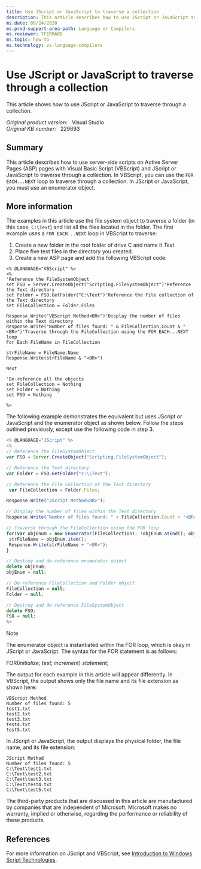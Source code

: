 ```yaml
---
title: Use JScript or JavaScript to traverse a collection
description: This article describes how to use JScript or JavaScript to traverse through a collection.
ms.date: 09/24/2020
ms.prod-support-area-path: Language or Compilers
ms.reviewer: TFERRAND
ms.topic: how-to
ms.technology: vs-language-compilers
---
```

# Use JScript or JavaScript to traverse through a collection

This article shows how to use JScript or JavaScript to traverse through a collection.

_Original product version:_ &nbsp; Visual Studio  
_Original KB number:_ &nbsp; 229693

## Summary

This article describes how to use server-side scripts on Active Server Pages (ASP) pages with Visual Basic Script (VBScript) and JScript or JavaScript to traverse through a collection. In VBScript, you can use the `FOR EACH...NEXT` loop to traverse through a collection. In JScript or JavaScript, you must use an enumerator object.

## More information

The examples in this article use the file system object to traverse a folder (in this case, `C:\Text`) and list all the files located in the folder. The first example uses a `FOR EACH...NEXT` loop in VBScript to traverse:

1. Create a new folder in the root folder of drive C and name it *Text*.
2. Place five text files in the directory you created.
3. Create a new ASP page and add the following VBScript code:

```vbscript
<% @LANGUAGE="VBScript" %>
<%
'Reference the FileSystemObject
set FSO = Server.CreateObject("Scripting.FileSystemObject")'Reference the Text directory
set Folder = FSO.GetFolder("C:\Text")'Reference the File collection of the Text directory
set FileCollection = Folder.Files

Response.Write("VBScript Method<BR>")'Display the number of files within the Text directory
Response.Write("Number of files found: " & FileCollection.Count & "<BR>")'Traverse through the FileCollection using the FOR EACH...NEXT loop
For Each FileName in FileCollection

strFileName = FileName.Name
Response.Write(strFileName & "<BR>")

Next

'De-reference all the objects
set FileCollection = Nothing
set Folder = Nothing
set FSO = Nothing

%>
```

The following example demonstrates the equivalent but uses JScript or JavaScript and the enumerator object as shown below. Follow the steps outlined previously, except use the following code in step 3.

```javascript
<% @LANGUAGE="JScript" %>
<%
// Reference the FileSystemObject
var FSO = Server.CreateObject("Scripting.FileSystemObject");

// Reference the Text directory
var Folder = FSO.GetFolder("c:\\Text");

// Reference the File collection of the Text directory
 var FileCollection = Folder.Files;

Response.Write("JScript Method<BR>");

// Display the number of files within the Text directory
Response.Write("Number of files found: " + FileCollection.Count + "<BR>");

// Traverse through the FileCollection using the FOR loop
for(var objEnum = new Enumerator(FileCollection); !objEnum.atEnd(); objEnum.moveNext()) {
 strFileName = objEnum.item();
 Response.Write(strFileName + "<BR>");
}

// Destroy and de-reference enumerator object
delete objEnum;
objEnum = null;

// De-reference FileCollection and Folder object
FileCollection = null;
Folder = null;

// Destroy and de-reference FileSystemObject
delete FSO;
FSO = null;
%>
```

> [!NOTE]
> The enumerator object is instantiated within the FOR loop, which is okay in JScript or JavaScript. The syntax for the FOR statement is as follows:
>
>FOR(*initialize*; *test*; *increment*)
> *statement*;

The output for each example in this article will appear differently. In VBScript, the output shows only the file name and its file extension as shown here:

```console
VBScript Method
Number of files found: 5
test1.txt
test2.txt
test3.txt
test4.txt
test5.txt
```

In JScript or JavaScript, the output displays the physical folder, the file name, and its file extension:

```console
JScript Method
Number of files found: 5
C:\Text\test1.txt
C:\Text\test2.txt
C:\Text\test3.txt
C:\Text\test4.txt
C:\Text\test5.txt
```

The third-party products that are discussed in this article are manufactured by companies that are independent of Microsoft. Microsoft makes no warranty, implied or otherwise, regarding the performance or reliability of these products.  

## References

For more information on JScript and VBScript, see [Introduction to Windows Script Technologies](/previous-versions/tn-archive/ee176792(v=technet.10)).
